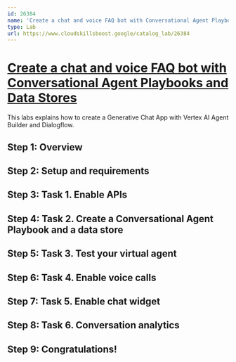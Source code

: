 ```yaml
---
id: 26384
name: 'Create a chat and voice FAQ bot with Conversational Agent Playbooks and Data Stores'
type: Lab
url: https://www.cloudskillsboost.google/catalog_lab/26384
---
```


# [Create a chat and voice FAQ bot with Conversational Agent Playbooks and Data Stores](https://www.cloudskillsboost.google/catalog_lab/26384)

This labs explains how to create a Generative Chat App with Vertex AI Agent Builder and Dialogflow.

## Step 1: Overview

## Step 2: Setup and requirements

## Step 3: Task 1. Enable APIs

## Step 4: Task 2. Create a Conversational Agent Playbook and a data store

## Step 5: Task 3. Test your virtual agent

## Step 6: Task 4. Enable voice calls

## Step 7: Task 5. Enable chat widget

## Step 8: Task 6. Conversation analytics

## Step 9: Congratulations!
